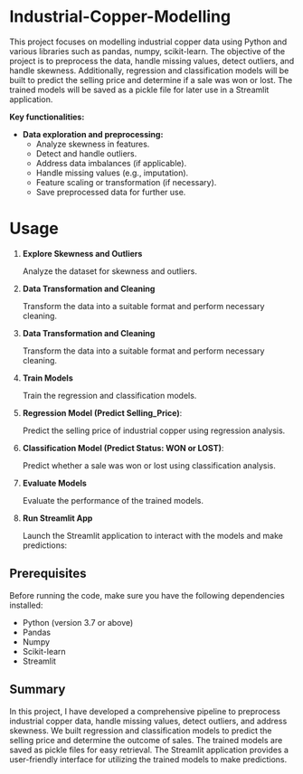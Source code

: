 # Industrial-Copper-Modelling
This project focuses on modelling industrial copper data using Python and various libraries such as pandas, numpy, scikit-learn. The objective of the project is to preprocess the data, handle missing values, detect outliers, and handle skewness. Additionally, regression and classification models will be built to predict the selling price and determine if a sale was won or lost. The trained models will be saved as a pickle file for later use in a Streamlit application.

**Key functionalities:**

* **Data exploration and preprocessing:**
    * Analyze skewness in features.
    * Detect and handle outliers.
    * Address data imbalances (if applicable).
    * Handle missing values (e.g., imputation).
    * Feature scaling or transformation (if necessary).
    * Save preprocessed data for further use.

# Usage

1. **Explore Skewness and Outliers**

   Analyze the dataset for skewness and outliers.

2. **Data Transformation and Cleaning**

   Transform the data into a suitable format and perform necessary cleaning.

3. **Data Transformation and Cleaning**

   Transform the data into a suitable format and perform necessary cleaning.

4. **Train Models**

   Train the regression and classification models.

5. **Regression Model (Predict Selling_Price)**:

   Predict the selling price of industrial copper using regression analysis.

6. **Classification Model (Predict Status: WON or LOST)**: 
  
   Predict whether a sale was won or lost using classification analysis.

7. **Evaluate Models**

   Evaluate the performance of the trained models.

8. **Run Streamlit App**

   Launch the Streamlit application to interact with the models and make predictions:


## Prerequisites
Before running the code, make sure you have the following dependencies installed:

- Python (version 3.7 or above)
- Pandas
- Numpy
- Scikit-learn
- Streamlit

## Summary
In this project, I have developed a comprehensive pipeline to preprocess industrial copper data, handle missing values, detect outliers, and address skewness. We built regression and classification models to predict the selling price and determine the outcome of sales. The trained models are saved as pickle files for easy retrieval. The Streamlit application provides a user-friendly interface for utilizing the trained models to make predictions.







